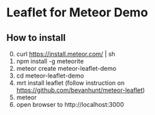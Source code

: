# Leaflet for Meteor Demo

## How to install
0. curl https://install.meteor.com/ | sh
1. npm install -g meteorite
2. meteor create meteor-leaflet-demo
3. cd meteor-leaflet-demo
4. mrt install leaflet (follow instruction on https://github.com/bevanhunt/meteor-leaflet)
4. meteor
5. open browser to http://localhost:3000
